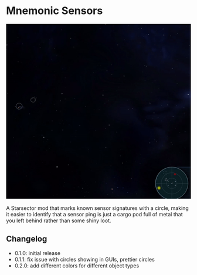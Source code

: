 # Mnemonic Sensors

![preview](imgs/mnemonic_sensors.gif)

A Starsector mod that marks known sensor signatures with a circle, making it easier to identify that a sensor ping is just
a cargo pod full of metal that you left behind rather than some shiny loot.

## Changelog

- 0.1.0: initial release
- 0.1.1: fix issue with circles showing in GUIs, prettier circles
- 0.2.0: add different colors for different object types